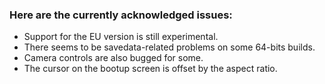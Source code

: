 ### Here are the currently acknowledged issues:
* Support for the EU version is still experimental.
* There seems to be savedata-related problems on some 64-bits builds.
* Camera controls are also bugged for some.
* The cursor on the bootup screen is offset by the aspect ratio.